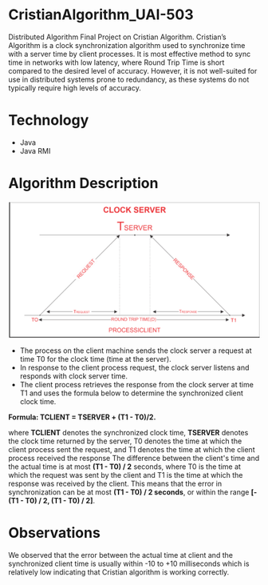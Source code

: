 # CristianAlgorithm_UAI-503

Distributed Algorithm Final Project on Cristian Algorithm. Cristian’s Algorithm is a clock synchronization algorithm used to synchronize time with a server time by client processes. It is most effective method to sync time in networks with low latency, where Round Trip Time is short compared to the desired level of accuracy. However, it is not well-suited for use in distributed systems prone to redundancy, as these systems do not typically require high levels of accuracy.

# Technology

- Java
- Java RMI

# Algorithm Description

![image](desc.png)

- The process on the client machine sends the clock server a request at time T0 for the clock time (time at the server).
- In response to the client process request, the clock server listens and responds with clock server time.
- The client process retrieves the response from the clock server at time T1 and uses the formula below to determine the synchronized client clock time.

**Formula: TCLIENT = TSERVER + (T1 - T0)/2.**

where **TCLIENT** denotes the synchronized clock time, **TSERVER** denotes the clock time returned by the server, T0 denotes the time at which the client process sent the request, and T1 denotes the time at which the client process received the response
The difference between the client's time and the actual time is at most **(T1 - T0) / 2** seconds, where T0 is the time at which the request was sent by the client and T1 is the time at which the response was received by the client. This means that the error in synchronization can be at most **(T1 - T0) / 2 seconds**, or within the range **[-(T1 - T0) / 2, (T1 - T0) / 2]**.

# Observations

We observed that the error between the actual time at client and the synchronized client time is usually within -10 to +10 milliseconds which is relatively low indicating that Cristian algorithm is working correctly.

